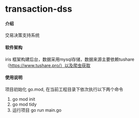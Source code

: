 # transaction-dss

#### 介绍
交易决策支持系统

#### 软件架构
iris 框架构建后台，数据采用mysql存储，数据来源主要依赖tushare（https://www.tushare.pro/）以及爬虫获取

#### 使用说明

项目初始化 go.mod, 在当前工程目录下依次执行以下两个命令
1. go mod init
2. go mod tidy
3. 运行项目 go run main.go
